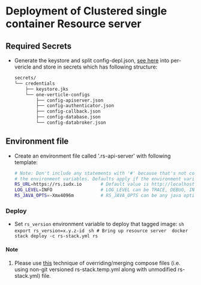 # Deployment of Clustered single container Resource server
## Required Secrets
  - Generate the keystore and split config-depl.json, [see here](https://github.com/datakaveri/iudx-resource-server/example-credentials-environment/one-verticle-configs) into per-vericle and store in secrets which has following structure:
    ```sh
    secrets/
    └── credentials
        ├── keystore.jks
        └── one-verticle-configs
            ├── config-apiserver.json
            ├── config-authenticator.json
            ├── config-callback.json
            ├── config-database.json
            └── config-databroker.json
    ```
## Environment file
  - Create an environment file called '.rs-api-server' with following template:
    ```sh
    # Note: Don't include any statements with '#' because that's not comment, it is been used for only elaborating 
    # the environment variables. Defaults apply if the environment variables are not explicitly defined in env file.
    RS_URL=https://rs.iudx.io       # Default value is http://localhost
    LOG_LEVEL=INFO                  # LOG_LEVEL can be TRACE, DEBUG, INFO, WARN, ERROR,FATAL, OFF, ALL, default is DEBUG
    RS_JAVA_OPTS=-Xmx4096m          # RS_JAVA_OPTS can be any java options but as of now heap max size is sufficient, default is 2GiB
    ```
### Deploy
   - Set `rs_version` environment variable to deploy that tagged image:
    ```sh
    export rs_version=x.y.z-id
    ```
    ```sh
    # Bring up resource server 
    docker stack deploy -c rs-stack.yml rs
    ```
#### Note 
1. Please use [this](https://docs.docker.com/compose/extends/) technique of overriding/merging compose files (i.e. using non-git versioned rs-stack.temp.yml along with unmodified rs-stack.yml) file.
